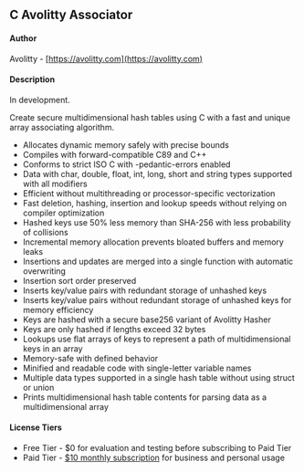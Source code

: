 ## C Avolitty Associator

#### Author
Avolitty - [https://avolitty.com](https://avolitty.com)

#### Description
In development.

Create secure multidimensional hash tables using C with a fast and unique array associating algorithm.

- Allocates dynamic memory safely with precise bounds
- Compiles with forward-compatible C89 and C++
- Conforms to strict ISO C with -pedantic-errors enabled
- Data with char, double, float, int, long, short and string types supported with all modifiers
- Efficient without multithreading or processor-specific vectorization
- Fast deletion, hashing, insertion and lookup speeds without relying on compiler optimization
- Hashed keys use 50% less memory than SHA-256 with less probability of collisions
- Incremental memory allocation prevents bloated buffers and memory leaks
- Insertions and updates are merged into a single function with automatic overwriting
- Insertion sort order preserved
- Inserts key/value pairs with redundant storage of unhashed keys
- Inserts key/value pairs without redundant storage of unhashed keys for memory efficiency
- Keys are hashed with a secure base256 variant of Avolitty Hasher
- Keys are only hashed if lengths exceed 32 bytes
- Lookups use flat arrays of keys to represent a path of multidimensional keys in an array
- Memory-safe with defined behavior
- Minified and readable code with single-letter variable names
- Multiple data types supported in a single hash table without using struct or union
- Prints multidimensional hash table contents for parsing data as a multidimensional array

#### License Tiers
- Free Tier - $0 for evaluation and testing before subscribing to Paid Tier
- Paid Tier - [$10 monthly subscription](https://avolitty.com/subscribe/) for business and personal usage
